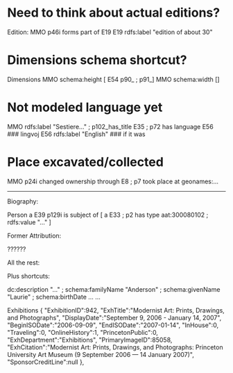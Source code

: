 
# Need to think about actual editions?
Edition:
  MMO p46i forms part of E19
    E19 rdfs:label "edition of about 30"

# Dimensions schema shortcut?
Dimensions
  MMO schema:height [ E54 p90_ ; p91_]
  MMO schema:width []

# Not modeled language yet
MMO rdfs:label "Sestiere..." ;
  p102_has_title E35 ;
    p72 has language E56   ### lingvoj
      E56 rdfs:label "English"  ### if it was


# Place excavated/collected
  MMO p24i changed ownership through E8 ;
      p7 took place at geonames:...



---





Biography:

Person a E39 
  p129i is subject of [
    a E33 ;
    p2 has type aat:300080102 ;
    rdfs:value "..."
  ]




Former Attribution:

??????

All the rest:
  



Plus shortcuts:

  dc:description "..." ;
  schema:familyName "Anderson" ;
  schema:givenName "Laurie" ;
  schema:birthDate ...
    ...


Exhibitions
{
"ExhibitionID":942,
"ExhTitle":"Modernist Art: Prints, Drawings, and Photographs",
"DisplayDate":"September 9, 2006 - January 14, 2007",
"BeginISODate":"2006-09-09",
"EndISODate":"2007-01-14",
"InHouse":0,
"Traveling":0,
"OnlineHistory":1,
"PrincetonPublic":0,
"ExhDepartment":"Exhibitions",
"PrimaryImageID":85058,
"ExhCitation":"Modernist Art: Prints, Drawings, and Photographs: Princeton University Art Museum (9 September 2006 — 14 January 2007)",
"SponsorCreditLine":null
},